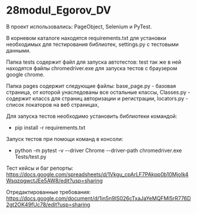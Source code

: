 # 28modul_Egorov_DV
В проект использовались: PageObject, Selenium и PyTest.

В корневом каталоге находятся requirements.txt для установки необходимых для тестирования библиотек, 
settings.py с тестовыми данными.

Папка tests содержит файл для запуска автотестов: test
так же в ней находятся файлы chromedriver.exe для запуска тестов с браузером google chrome.

Папка pages содержит следующие файлы: base_page.py - базовая страница, от которой унаследованы все остальные классы, 
Classes.py - содержит классs для страниц авторизации и регистрации, 
locators.py - список локаторов на веб страницах, 

Для запуска тестов необходимо установить библиотеки командой:
- pip install -r requirements.txt

Запуск тестов при помощи команд в консоли:

- python -m pytest -v --driver Chrome --driver-path chromedriver.exe Tests/test.py

Тест кейсы и баг репорты: https://docs.google.com/spreadsheets/d/1Vkgu_cpArLF7PAkpp0b10MjoIk4WsqzqgwctJEe5AW8/edit?usp=sharing

Отредактированные требования: https://docs.google.com/document/d/1in5n9IS026cTxaJaYeMQFMl5rR776D2gt2OK49fUc78/edit?usp=sharing
